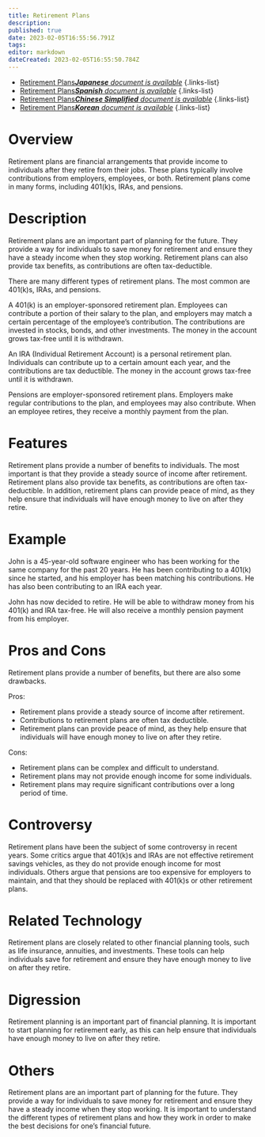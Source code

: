 ```yaml
---
title: Retirement Plans
description: 
published: true
date: 2023-02-05T16:55:56.791Z
tags: 
editor: markdown
dateCreated: 2023-02-05T16:55:50.784Z
---
```


- [Retirement Plans***Japanese** document is available*](/ja/Knowledge-base/Dictionary/retirement-plans)
{.links-list}
- [Retirement Plans***Spanish** document is available*](/es/Knowledge-base/Dictionary/retirement-plans)
{.links-list}
- [Retirement Plans***Chinese Simplified** document is available*](/zh/Knowledge-base/Dictionary/retirement-plans)
{.links-list}
- [Retirement Plans***Korean** document is available*](/ko/Knowledge-base/Dictionary/retirement-plans)
{.links-list}


# Overview
Retirement plans are financial arrangements that provide income to individuals after they retire from their jobs. These plans typically involve contributions from employers, employees, or both. Retirement plans come in many forms, including 401(k)s, IRAs, and pensions.

# Description
Retirement plans are an important part of planning for the future. They provide a way for individuals to save money for retirement and ensure they have a steady income when they stop working. Retirement plans can also provide tax benefits, as contributions are often tax-deductible.

There are many different types of retirement plans. The most common are 401(k)s, IRAs, and pensions.

A 401(k) is an employer-sponsored retirement plan. Employees can contribute a portion of their salary to the plan, and employers may match a certain percentage of the employee’s contribution. The contributions are invested in stocks, bonds, and other investments. The money in the account grows tax-free until it is withdrawn.

An IRA (Individual Retirement Account) is a personal retirement plan. Individuals can contribute up to a certain amount each year, and the contributions are tax deductible. The money in the account grows tax-free until it is withdrawn.

Pensions are employer-sponsored retirement plans. Employers make regular contributions to the plan, and employees may also contribute. When an employee retires, they receive a monthly payment from the plan.

# Features
Retirement plans provide a number of benefits to individuals. The most important is that they provide a steady source of income after retirement. Retirement plans also provide tax benefits, as contributions are often tax-deductible. In addition, retirement plans can provide peace of mind, as they help ensure that individuals will have enough money to live on after they retire.

# Example
John is a 45-year-old software engineer who has been working for the same company for the past 20 years. He has been contributing to a 401(k) since he started, and his employer has been matching his contributions. He has also been contributing to an IRA each year.

John has now decided to retire. He will be able to withdraw money from his 401(k) and IRA tax-free. He will also receive a monthly pension payment from his employer.

# Pros and Cons
Retirement plans provide a number of benefits, but there are also some drawbacks.

Pros: 
- Retirement plans provide a steady source of income after retirement. 
- Contributions to retirement plans are often tax deductible. 
- Retirement plans can provide peace of mind, as they help ensure that individuals will have enough money to live on after they retire.

Cons: 
- Retirement plans can be complex and difficult to understand. 
- Retirement plans may not provide enough income for some individuals. 
- Retirement plans may require significant contributions over a long period of time.

# Controversy
Retirement plans have been the subject of some controversy in recent years. Some critics argue that 401(k)s and IRAs are not effective retirement savings vehicles, as they do not provide enough income for most individuals. Others argue that pensions are too expensive for employers to maintain, and that they should be replaced with 401(k)s or other retirement plans.

# Related Technology
Retirement plans are closely related to other financial planning tools, such as life insurance, annuities, and investments. These tools can help individuals save for retirement and ensure they have enough money to live on after they retire.

# Digression
Retirement planning is an important part of financial planning. It is important to start planning for retirement early, as this can help ensure that individuals have enough money to live on after they retire.

# Others
Retirement plans are an important part of planning for the future. They provide a way for individuals to save money for retirement and ensure they have a steady income when they stop working. It is important to understand the different types of retirement plans and how they work in order to make the best decisions for one’s financial future.